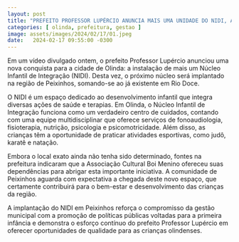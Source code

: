 ```yaml
---
layout: post
title: "PREFEITO PROFESSOR LUPÉRCIO ANUNCIA MAIS UMA UNIDADE DO NIDI, AGORA EM PEIXINHOS"
categories: [ olinda, prefeitura, gestao ]
image: assets/images/2024/02/17/01.jpeg
date:   2024-02-17 09:55:00 -0300
---
```

Em um vídeo divulgado ontem, o prefeito Professor Lupércio anunciou uma nova conquista para a cidade de Olinda: a instalação de mais um Núcleo Infantil de Integração (NIDI). Desta vez, o próximo núcleo será implantado na região de Peixinhos, somando-se ao já existente em Rio Doce.

O NIDI é um espaço dedicado ao desenvolvimento infantil que integra diversas ações de saúde e terapias. Em Olinda, o Núcleo Infantil de Integração funciona como um verdadeiro centro de cuidados, contando com uma equipe multidisciplinar que oferece serviços de fonoaudiologia, fisioterapia, nutrição, psicologia e psicomotricidade. Além disso, as crianças têm a oportunidade de praticar atividades esportivas, como judô, karatê e natação.

Embora o local exato ainda não tenha sido determinado, fontes na prefeitura indicaram que a Associação Cultural Boi Menino ofereceu suas dependências para abrigar esta importante iniciativa. A comunidade de Peixinhos aguarda com expectativa a chegada deste novo espaço, que certamente contribuirá para o bem-estar e desenvolvimento das crianças da região.

A implantação do NIDI em Peixinhos reforça o compromisso da gestão municipal com a promoção de políticas públicas voltadas para a primeira infância e demonstra o esforço contínuo do prefeito Professor Lupércio em oferecer oportunidades de qualidade para as crianças olindenses.
